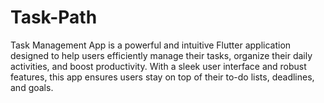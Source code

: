 # Task-Path
Task Management App is a powerful and intuitive Flutter application designed to help users efficiently manage their tasks, organize their daily activities, and boost productivity. With a sleek user interface and robust features, this app ensures users stay on top of their to-do lists, deadlines, and goals.
